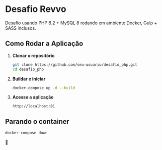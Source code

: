 # Desafio Revvo

Desafio usando PHP 8.2 + MySQL 8 rodando em ambiente Docker, Gulp + SASS inclusos.

## Como Rodar a Aplicação

1. **Clonar o repositório**

   ```sh
   git clone https://github.com/seu-usuario/desafio_php.git
   cd desafio_php
   ```

2. **Buildar e iniciar**

   ```sh
   docker-compose up -d --build
   ```

3. **Acesse a aplicação**
   
   ```
   http://localhost:81
   ```

## Parando o container

```sh
docker-compose down
```

🚀